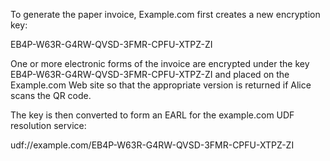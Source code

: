To generate the paper invoice, Example.com first creates a new encryption key:

EB4P-W63R-G4RW-QVSD-3FMR-CPFU-XTPZ-ZI

One or more electronic forms of the invoice are encrypted under the key 
EB4P-W63R-G4RW-QVSD-3FMR-CPFU-XTPZ-ZI and placed on the Example.com Web site so that 
the appropriate version is returned if Alice scans the QR code.

The key is then converted to form an EARL for the example.com UDF resolution service:

udf://example.com/EB4P-W63R-G4RW-QVSD-3FMR-CPFU-XTPZ-ZI
